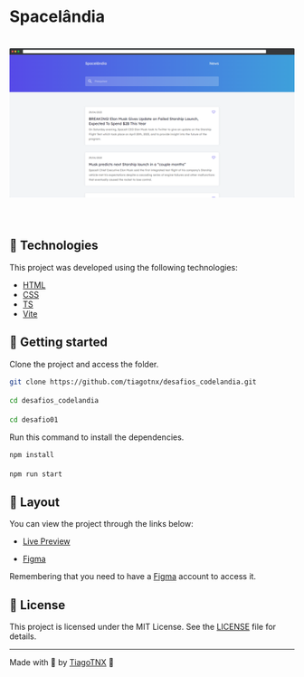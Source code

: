 # Spacelândia

<h1 align="center">
    <img alt="Preview Desktop" title="Preview Desktop" src=".github/desafio01.png" />
</h1>

<br>

## 🧪 Technologies

This project was developed using the following technologies:

-   [HTML](https://html.spec.whatwg.org/multipage/)
-   [CSS](https://www.w3.org/TR/css-2022/)
-   [TS](https://www.typescriptlang.org/)
-   [Vite](https://vitejs.dev/)

## 🚀 Getting started

Clone the project and access the folder.

```bash
git clone https://github.com/tiagotnx/desafios_codelandia.git

cd desafios_codelandia

cd desafio01

```

Run this command to install the dependencies.

```bash
npm install

npm run start
```

## 🔖 Layout

You can view the project through the links below:

-   [Live Preview](https://spacelandia.netlify.app/)

-   [Figma](https://discord.com/channels/853354677411905578/853363178901733387/858725291211882497)

Remembering that you need to have a [Figma](http://figma.com/) account to access it.

## 📝 License

This project is licensed under the MIT License. See the [LICENSE](LICENSE) file for details.

---

Made with 💜 by [TiagoTNX](https://github.com/TiagoTNX) 👋
